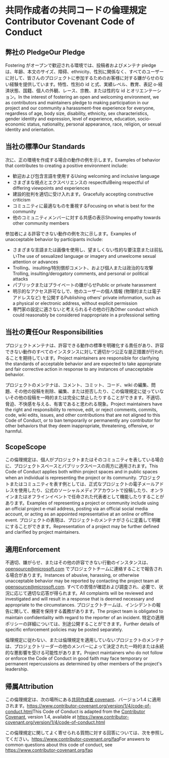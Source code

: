 # <a name="contributor-covenant-code-of-conduct"></a><span data-ttu-id="bafa7-101">共同作成者の共同コードの倫理規定</span><span class="sxs-lookup"><span data-stu-id="bafa7-101">Contributor Covenant Code of Conduct</span></span>

## <a name="our-pledge"></a><span data-ttu-id="bafa7-102">弊社の Pledge</span><span class="sxs-lookup"><span data-stu-id="bafa7-102">Our Pledge</span></span>

<span data-ttu-id="bafa7-103">Fostering がオープンで歓迎される環境では、投稿者およびメンテナ pledge は、年齢、本文のサイズ、障碍、ethnicity、性別に関係なく、すべてのユーザーに対して、皆さんのプロジェクトに参加するためのお客様に対する嫌がらせのない経験を提供しています。特性、性別の id と式、実績レベル、教育、表記 o-経済状態、国籍、個人の外観、レース、宗教、または性的な id とオリエンテーション。</span><span class="sxs-lookup"><span data-stu-id="bafa7-103">In the interest of fostering an open and welcoming environment, we as contributors and maintainers pledge to making participation in our project and our community a harassment-free experience for everyone, regardless of age, body size, disability, ethnicity, sex characteristics, gender identity and expression, level of experience, education, socio-economic status, nationality, personal appearance, race, religion, or sexual identity and orientation.</span></span>

## <a name="our-standards"></a><span data-ttu-id="bafa7-104">当社の標準</span><span class="sxs-lookup"><span data-stu-id="bafa7-104">Our Standards</span></span>

<span data-ttu-id="bafa7-105">次に、正の環境を作成する場合の動作の例を示します。</span><span class="sxs-lookup"><span data-stu-id="bafa7-105">Examples of behavior that contributes to creating a positive environment include:</span></span>

* <span data-ttu-id="bafa7-106">歓迎および包含言語を使用する</span><span class="sxs-lookup"><span data-stu-id="bafa7-106">Using welcoming and inclusive language</span></span>
* <span data-ttu-id="bafa7-107">さまざまな視点とエクスペリエンスの respectful</span><span class="sxs-lookup"><span data-stu-id="bafa7-107">Being respectful of differing viewpoints and experiences</span></span>
* <span data-ttu-id="bafa7-108">建設的批判を適切に受け入れます。</span><span class="sxs-lookup"><span data-stu-id="bafa7-108">Gracefully accepting constructive criticism</span></span>
* <span data-ttu-id="bafa7-109">コミュニティに最適なものを重視する</span><span class="sxs-lookup"><span data-stu-id="bafa7-109">Focusing on what is best for the community</span></span>
* <span data-ttu-id="bafa7-110">他のコミュニティメンバーに対する共感の表示</span><span class="sxs-lookup"><span data-stu-id="bafa7-110">Showing empathy towards other community members</span></span>

<span data-ttu-id="bafa7-111">参加者による許容できない動作の例を次に示します。</span><span class="sxs-lookup"><span data-stu-id="bafa7-111">Examples of unacceptable behavior by participants include:</span></span>

* <span data-ttu-id="bafa7-112">さまざまな言語または画像を使用し、望ましくない性的な要注意または前払い</span><span class="sxs-lookup"><span data-stu-id="bafa7-112">The use of sexualized language or imagery and unwelcome sexual attention or advances</span></span>
* <span data-ttu-id="bafa7-113">Trolling、insulting/特別償却コメント、および個人または政治的な攻撃</span><span class="sxs-lookup"><span data-stu-id="bafa7-113">Trolling, insulting/derogatory comments, and personal or political attacks</span></span>
* <span data-ttu-id="bafa7-114">パブリックまたはプライベートの嫌がらせ</span><span class="sxs-lookup"><span data-stu-id="bafa7-114">Public or private harassment</span></span>
* <span data-ttu-id="bafa7-115">明示的なアクセス許可なしで、他のユーザーの個人情報 (物理的または電子アドレスなど) を公開する</span><span class="sxs-lookup"><span data-stu-id="bafa7-115">Publishing others' private information, such as a physical or electronic address, without explicit permission</span></span>
* <span data-ttu-id="bafa7-116">専門家の設定に適さないと考えられるその他の行為</span><span class="sxs-lookup"><span data-stu-id="bafa7-116">Other conduct which could reasonably be considered inappropriate in a professional setting</span></span>

## <a name="our-responsibilities"></a><span data-ttu-id="bafa7-117">当社の責任</span><span class="sxs-lookup"><span data-stu-id="bafa7-117">Our Responsibilities</span></span>

<span data-ttu-id="bafa7-118">プロジェクトメンテナは、許容できる動作の標準を明確化する責任があり、許容できない動作のすべてのインスタンスに対して適切かつ公正な是正措置が行われることを期待しています。</span><span class="sxs-lookup"><span data-stu-id="bafa7-118">Project maintainers are responsible for clarifying the standards of acceptable behavior and are expected to take appropriate and fair corrective action in response to any instances of unacceptable behavior.</span></span>

<span data-ttu-id="bafa7-119">プロジェクトのメンテナは、コメント、コミット、コード、wiki の編集、問題、その他の投稿を削除、編集、または拒否したり、この倫理規定に従っていないその他の投稿を一時的または完全に禁止したりすることができます。不適切、脅迫、不快感を与える、有害であると思われる現象。</span><span class="sxs-lookup"><span data-stu-id="bafa7-119">Project maintainers have the right and responsibility to remove, edit, or reject comments, commits, code, wiki edits, issues, and other contributions that are not aligned to this Code of Conduct, or to ban temporarily or permanently any contributor for other behaviors that they deem inappropriate, threatening, offensive, or harmful.</span></span>

## <a name="scope"></a><span data-ttu-id="bafa7-120">Scope</span><span class="sxs-lookup"><span data-stu-id="bafa7-120">Scope</span></span>

<span data-ttu-id="bafa7-121">この倫理規定は、個人がプロジェクトまたはそのコミュニティを表している場合に、プロジェクトスペースとパブリックスペースの両方に適用されます。</span><span class="sxs-lookup"><span data-stu-id="bafa7-121">This Code of Conduct applies both within project spaces and in public spaces when an individual is representing the project or its community.</span></span> <span data-ttu-id="bafa7-122">プロジェクトまたはコミュニティを表す例としては、正式なプロジェクトの電子メールアドレスを使用したり、公式のソーシャルメディアアカウントで投稿したり、オンラインまたはオフラインイベントで任命された代表者として機能したりすることがあります。</span><span class="sxs-lookup"><span data-stu-id="bafa7-122">Examples of representing a project or community include using an official project e-mail address, posting via an official social media account, or acting as an appointed representative at an online or offline event.</span></span> <span data-ttu-id="bafa7-123">プロジェクトの表現は、プロジェクトのメンテナがさらに定義して明確にすることができます。</span><span class="sxs-lookup"><span data-stu-id="bafa7-123">Representation of a project may be further defined and clarified by project maintainers.</span></span>

## <a name="enforcement"></a><span data-ttu-id="bafa7-124">適用</span><span class="sxs-lookup"><span data-stu-id="bafa7-124">Enforcement</span></span>

<span data-ttu-id="bafa7-125">不適切、嫌がらせ、またはその他の許容できない行動のインスタンスは、opensource@microsoft.com でプロジェクトチームに連絡することで報告される場合があります。</span><span class="sxs-lookup"><span data-stu-id="bafa7-125">Instances of abusive, harassing, or otherwise unacceptable behavior may be reported by contacting the project team at opensource@microsoft.com.</span></span> <span data-ttu-id="bafa7-126">すべての苦情が確認および調査され、必要で、状況に応じて適切な応答が得られます。</span><span class="sxs-lookup"><span data-stu-id="bafa7-126">All complaints will be reviewed and investigated and will result in a response that is deemed necessary and appropriate to the circumstances.</span></span> <span data-ttu-id="bafa7-127">プロジェクトチームは、インシデントの報告に関して、機密を保持する義務があります。</span><span class="sxs-lookup"><span data-stu-id="bafa7-127">The project team is obligated to maintain confidentiality with regard to the reporter of an incident.</span></span>
<span data-ttu-id="bafa7-128">特定の適用ポリシーの詳細については、別途公開することができます。</span><span class="sxs-lookup"><span data-stu-id="bafa7-128">Further details of specific enforcement policies may be posted separately.</span></span>

<span data-ttu-id="bafa7-129">倫理規定に従わない、または倫理規定を適用していないプロジェクトのメンテナは、プロジェクトリーダーの他のメンバーによって決定された一時的または永続的な悪影響を受ける可能性があります。</span><span class="sxs-lookup"><span data-stu-id="bafa7-129">Project maintainers who do not follow or enforce the Code of Conduct in good faith may face temporary or permanent repercussions as determined by other members of the project's leadership.</span></span>

## <a name="attribution"></a><span data-ttu-id="bafa7-130">帰属</span><span class="sxs-lookup"><span data-stu-id="bafa7-130">Attribution</span></span>

<span data-ttu-id="bafa7-131">この倫理規定は、次の場所にある[共同作成者 covenant][homepage]、バージョン1.4 に適用されます。https://www.contributor-covenant.org/version/1/4/code-of-conduct.html</span><span class="sxs-lookup"><span data-stu-id="bafa7-131">This Code of Conduct is adapted from the [Contributor Covenant][homepage], version 1.4, available at https://www.contributor-covenant.org/version/1/4/code-of-conduct.html</span></span>

[homepage]: https://www.contributor-covenant.org

<span data-ttu-id="bafa7-132">この倫理規定に関してよく寄せられる質問に対する回答については、次を参照してください。https://www.contributor-covenant.org/faq</span><span class="sxs-lookup"><span data-stu-id="bafa7-132">For answers to common questions about this code of conduct, see https://www.contributor-covenant.org/faq</span></span>
